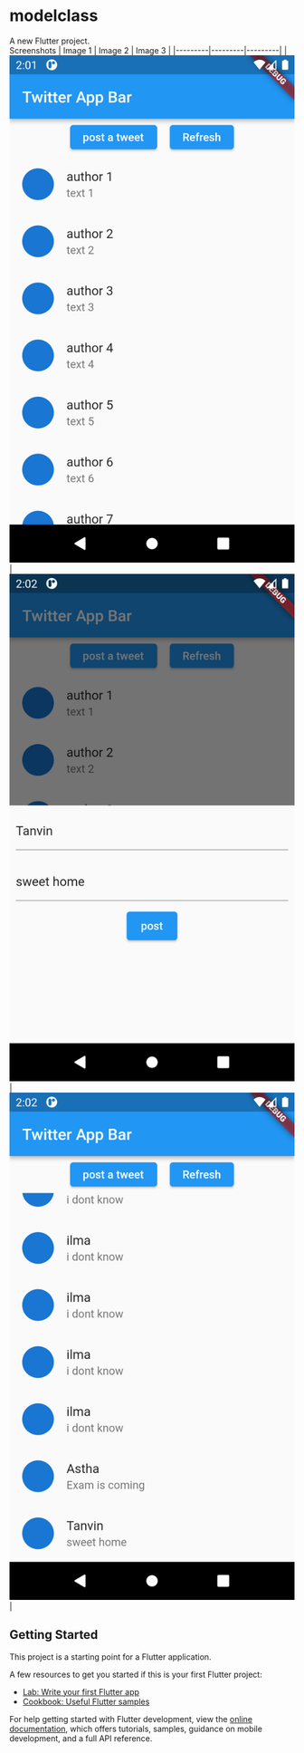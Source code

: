 # modelclass

A new Flutter project.
<br>
Screenshots
| Image 1 | Image 2 | Image 3 |
|---------|---------|---------|
| ![img1](twitter/1.png) | ![img2](twitter/2.png) | ![img3](twitter/3.png) |


## Getting Started

This project is a starting point for a Flutter application.

A few resources to get you started if this is your first Flutter project:

- [Lab: Write your first Flutter app](https://docs.flutter.dev/get-started/codelab)
- [Cookbook: Useful Flutter samples](https://docs.flutter.dev/cookbook)

For help getting started with Flutter development, view the
[online documentation](https://docs.flutter.dev/), which offers tutorials,
samples, guidance on mobile development, and a full API reference.
